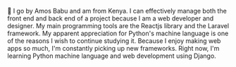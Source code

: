 🐋 I go by Amos Babu and am from Kenya. I can effectively manage both the front end and back end of a project because I am a web developer and designer. My main programming tools are the Reactjs library and the Laravel framework.
My apparent appreciation for Python's machine language is one of the reasons I wish to continue studying it. Because I enjoy making web apps so much, I'm constantly picking up new frameworks.
Right now, I'm learning Python machine language and web development using Django.
